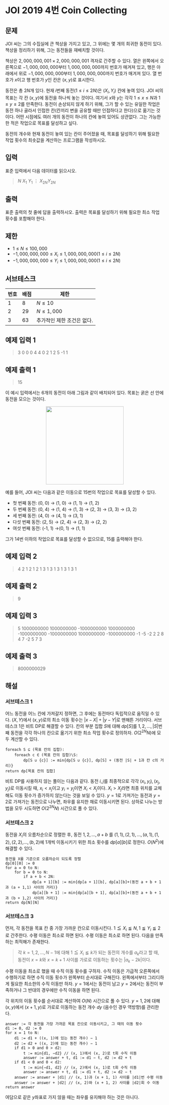 # JOI 2019 4번 Coin Collecting
## 문제
JOI 씨는 그의 수집실에 큰 책상을 가지고 있고, 그 위에는 몇 개의 희귀한 동전이 있다. 책상을 정리하기 위해, 그는 동전들을 재배치할 것이다.

책상은 $2,000,000,001 \times 2,000,000,001$ 격자로 간주할 수 있다. 열은 왼쪽에서 오른쪽으로 $-1,000,000,000$부터 $1,000,000,000$까지 번호가 매겨져 있고, 행은 아래에서 위로 $-1,000,000,000$부터 $1,000,000,000$까지 번호가 매겨져 있다. 열 번호가 $x$이고 행 번호가 $y$인 칸은 $(x, y)$로 표시한다.

동전은 총 $2N$개 있다. 현재 $i$번째 동전$(1 ≤ i ≤ 2N)$은 $(X_i, Y_i)$ 칸에 놓여 있다. JOI 씨의 목표는 각 칸 $(x, y)$에 동전을 하나씩 놓는 것이다. 여기서 $x$와 $y$는 각각 $1 ≤ x ≤ N$과 $1 ≤ y ≤ 2$를 만족한다. 동전이 손상되지 않게 하기 위해, 그가 할 수 있는 유일한 작업은 동전 하나 골라서 인접한 칸(칸끼리 변을 공유할 때만 인접하다고 한다)으로 옮기는 것이다. 어떤 시점에도 여러 개의 동전이 하나의 칸에 놓여 있어도 상관없다. 그는 가능한 한 적은 작업으로 목표를 달성하고 싶다.

동전의 개수와 현재 동전이 놓여 있는 칸이 주어졌을 때, 목표를 달성하기 위해 필요한 작업 횟수의 최솟값을 계산하는 프로그램을 작성하시오.
## 입력
표준 입력에서 다음 데이터를 읽으시오.
>$N$
>$X_1$ $Y_1$
>$\vdots$
>$X_{2N} Y_{2N}$


## 출력
표준 출력의 첫 줄에 답을 출력하시오. 출력은 목표를 달성하기 위해 필요한 최소 작업 횟수를 포함해야 한다.

## 제한
+ $1\leq N\leq 100,000$
+ $-1,000,000,000\leq X_i\leq 1,000,000,000(1\leq i\leq 2N)$
+ $-1,000,000,000\leq Y_i\leq 1,000,000,000(1\leq i\leq 2N)$

## 서브테스크


|번호|배점|제한|
|------|---|---|
|1|8|$N\leq 10$|
|2|29|$N\leq 1,000$|
|3|63|추가적인 제한 조건은 없다.|


## 예제 입력 1

> 3
0 0
0 4
4 0
2 1
2 5
-1 1

## 예제 출력 1

> 15

이 예시 입력에서는 6개의 동전이 아래 그림과 같이 배치되어 있다. 목표는 굵은 선 안에 동전을 모으는 것이다.

<p align="center">  <img width="246" height="247" src="https://upload.acmicpc.net/1cb37f20-3f37-4215-a6f5-64e9f0b5cda6/-/preview/">  </p>

예를 들어, JOI 씨는 다음과 같은 이동으로 15번의 작업으로 목표를 달성할 수 있다.

 - 첫 번째 동전: (0, 0) → (1, 0) → (1, 1) → (1, 2)  
 - 두 번째 동전: (0, 4) → (1, 4) → (1, 3) → (2, 3) → (3, 3) → (3, 2)  
 - 세 번째 동전: (4, 0) → (4, 1) → (3, 1) 
 - 다섯 번째 동전: (2, 5) → (2, 4) → (2, 3) → (2, 2) 
 - 여섯 번째 동전: (-1, 1) →(0, 1) → (1, 1)
 
그가 14번 이하의 작업으로 목표를 달성할 수 없으므로, 15를 출력해야 한다.

## 예제 입력 2

> 4
> 2 1
> 2 1
> 2 1
> 3 1
> 3 1
> 3 1
> 3 1
> 3 1
## 예제 출력 2

> 9

## 예제 입력 3

> 5
1000000000 1000000000
-1000000000 1000000000
-1000000000 -1000000000
1000000000 -1000000000
-1 -5
-2 2
2 8
4 7
-2 5
7 3
## 예제 출력 3

> 8000000029

## 해설
### 서브테스크 1
어느 동전을 어느 칸에 가져갈지 정하면, 그 후에는 동전마다 독립적으로 움직일 수 있다. $(X, Y)$에서 $(x, y)$로의 최소 이동 횟수는 $|x - X| + |y - Y|$로 맨해튼 거리이다. 서브테스크 1은 비트 DP로 해결할 수 있다. 칸의 부분 집합 $S$에 대해 $dp[S]$를 $1, 2, \ldots, |S|$번째 동전을 각각 하나의 칸으로 옮기기 위한 최소 작업 횟수로 정의하자. $O(2^{2N}N)$에 모두 계산할 수 있다.

    foreach S ⊆ (목표 칸의 집합):
	    foreach c ∈ (목표 칸의 집합)\S:
		    dp[S ∪ {c}] := min{dp[S ∪ {c}], dp[S] + (동전 |S| + 1과 칸 c의 거리)}
	return dp[목표 칸의 집합]

비트 DP를 사용하지 않는 풀이는 다음과 같다. 동전 $i, j$를 최종적으로 각각 $(x_i, y_i), (x_j, y_j)$로 이동시킬 때, $x_i<x_j$이고 $y_i=y_j$이면 $X_i<X_j$이다. $X_i > X_j$라면 최종 위치를 교체해도 이동 횟수가 증가하지 않는다는 것을 보일 수 있다. $y = 1$로 가져가는 동전과 $y = 2$로 가져가는 동전으로 나누면, 좌우를 유지한 채로 이동시키면 된다. 상하로 나누는 방법을 모두 시도하면 $O(2^{2N}N)$ 시간으로 풀 수 있다.

### 서브테스크 2
동전을 $X_i$의 오름차순으로 정렬한 후, 동전 $1, 2, \ldots, a + b$ 를 $(1, 1),(2, 1),\ldots,(a, 1),(1, 2),(2, 2)$,$\ldots,(b, 2)$에 1개씩 이동시키기 위한 최소 횟수를 $dp[a][b]$로 정한다. $O(N^2)$에 해결할 수 있다.

    동전을 X를 기준으로 오름차순이 되도록 정렬
    dp[0][0] := 0
    for a = 0 to N:
	    for b = 0 to N:
		    if a + b < 2N:
			    dp[a + 1][b] := min{dp[a + 1][b], dp[a][b]+(동전 a + b + 1과 (a + 1,1) 사이의 거리)}
			    dp[a][b + 1] := min{dp[a][b + 1], dp[a][b]+(동전 a + b + 1과 (b + 1,2) 사이의 거리)}
    return dp[N][N]

### 서브테스크 3
먼저, 각 동전을 목표 칸 중 가장 가까운 칸으로 이동시킨다. $1 ≦ X_i ≦ N, 1 ≦ Y_i ≦ 2$로 간주한다.
수평 이동은 최소로 하면 된다. 수평 이동은 최소로 하면 된다. 다음을 만족하는 최적해가 존재한다.
> 각 $k = 1, 2, . . . , N - 1$에 대해 $1 ≦ X_i ≦ k$가 되는 동전의 개수를 $a_k$라고 할 때, 동전이 $x = k$와 $x = k + 1$ 사이를 가로로 이동하는 횟수는 $|a_k - 2k|$이다.

수평 이동을 최소로 했을 때 수직 이동 횟수를 구하자. 수직 이동은 가급적 오른쪽에서 수행하기로 하면 수직 이동 횟수가 왼쪽부터 순서대로 구해진다. 왼쪽에서부터 그리디하게 필요한 최소한의 수직 이동만 하자. $y = 1$에서는 동전이 남고 $y = 2$에서는 동전이 부족하거나 그 반대의 경우에만 수직 이동을 하면 된다.

각 위치의 이동 횟수를 순서대로 계산하여 $O(N)$ 시간으로 풀 수 있다. $y = 1, 2$에 대해 $(x, y)$에서 $(x + 1, y)$로 가로로 이동하는 동전 개수 $dy$ (음수인 경우 역방향)를 관리한다.

    answer := 각 동전을 가장 가까운 목표 칸으로 이동시키고, 그 때의 이동 횟수
	d1 := 0, d2 := 0
	for x = 1 to N:
		d1 := d1 + ((x, 1)에 있는 동전 개수) − 1
		d2 := d2 + ((x, 2)에 있는 동전 개수) − 1
		if d1 > 0 and 0 > d2:
			t := min{d1, −d2} // (x, 1)에서 (x, 2)로 t회 수직 이동
			answer := answer + t, d1 := d1 − t, d2 := d2 + t
		if d1 < 0 and 0 < d2:
			t := min{−d1, d2} // (x, 2)에서 (x, 1)로 t회 수직 이동
			answer := answer + t, d1 := d1 + t, d2 := d2 − t
		answer := answer + |d1| // (x, 1)과 (x + 1, 1) 사이를 |d1|번 수평 이동
		answer := answer + |d2| // (x, 2)와 (x + 1, 2) 사이를 |d2|회 수 이동
	return answer

여담으로 같은 $y$좌표로 가지 않을 때는 좌우를 유지해야 하는 것은 아니다.
